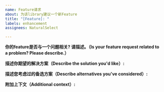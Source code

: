 ```yaml
---
name: Feature请求
about: 为该library建议一个新Feature
title: "[Feature]: "
labels: enhancement
assignees: NaturalSelect

---
```


**你的feature是否与一个问题相关? 请描述。（Is your feature request related to a problem? Please describe.）**

<!-- 清楚简明地描述问题。-->

**描述你期望的解决方案（Describe the solution you'd like）:**

<!-- 对您想要发生的事情的清晰简洁的描述。 -->

**描述您考虑过的备选方案（Describe alternatives you've considered）:**

<!-- 对您考虑过的任何替代解决方案或功能的清晰简洁的描述。-->

**附加上下文（Additional context）:**

<!-- 在此处添加有关功能请求的任何其他上下文或屏幕截图。 -->